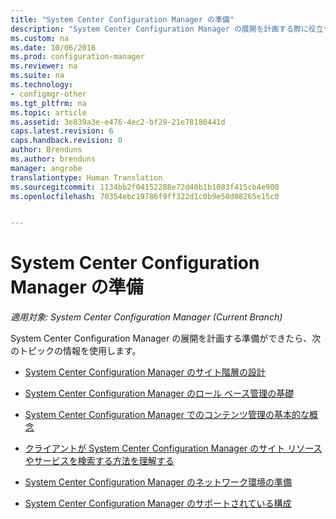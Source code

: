 ```yaml
---
title: "System Center Configuration Manager の準備"
description: "System Center Configuration Manager の展開を計画する際に役立つトピックを示します。"
ms.custom: na
ms.date: 10/06/2016
ms.prod: configuration-manager
ms.reviewer: na
ms.suite: na
ms.technology:
- configmgr-other
ms.tgt_pltfrm: na
ms.topic: article
ms.assetid: 3e839a3e-e476-4ec2-bf29-21e78180441d
caps.latest.revision: 6
caps.handback.revision: 0
author: Brenduns
ms.author: brenduns
manager: angrobe
translationtype: Human Translation
ms.sourcegitcommit: 1134bb2f04152288e72d40b1b1083f415cb4e900
ms.openlocfilehash: 70354ebc19786f9ff322d1c0b9e50d08265e15c0


---
```

# <a name="get-ready-for-system-center-configuration-manager"></a>System Center Configuration Manager の準備

*適用対象: System Center Configuration Manager (Current Branch)*

System Center Configuration Manager の展開を計画する準備ができたら、次のトピックの情報を使用します。  


  -   [System Center Configuration Manager のサイト階層の設計](../../core/plan-design/hierarchy/design-a-hierarchy-of-sites.md)  

  -   [System Center Configuration Manager のロール ベース管理の基礎](../../core/understand/fundamentals-of-role-based-administration.md)  

  -   [System Center Configuration Manager でのコンテンツ管理の基本的な概念](../../core/plan-design/hierarchy/fundamental-concepts-for-content-management.md)  

  -   [クライアントが System Center Configuration Manager のサイト リソースやサービスを検索する方法を理解する](../../core/plan-design/hierarchy/understand-how-clients-find-site-resources-and-services.md)  

-   [System Center Configuration Manager のネットワーク環境の準備](/sccm/core/plan-design/network/configure-firewalls-ports-domains)  

-   [System Center Configuration Manager のサポートされている構成](../../core/plan-design/configs/supported-configurations.md)  



<!--HONumber=Nov16_HO1-->



